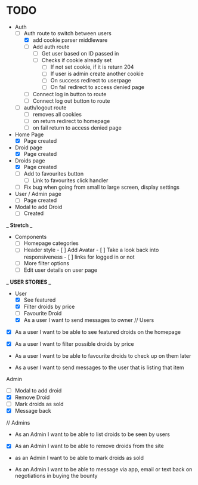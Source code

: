 # TODO
- Auth
  - [ ] Auth route to switch between users
    - [X] add cookie parser middleware
    - [ ] Add auth route
      - [ ] Get user based on ID passed in
      - [ ] Checks if cookie already set
          - [ ] If not set cookie, if it is return 204
          - [ ] If user is admin create another cookie
          - [ ] On success redirect to userpage
          - [ ] On fail redirect to access denied page
    - [ ] Connect log in button to route
    - [ ] Connect log out button to route
  - [ ] auth/logout route
    - [ ] removes all cookies
    - [ ] on return redirect to homepage
    - [ ] on fail return to access denied page

- Home Page
  - [X] Page created

- Droid page
  - [X] Page created

- Droids page
  - [X] Page created
  - [ ] Add to favourites button
    - [ ] Link to favourites click handler
  - [ ] Fix bug when going from small to large screen, display settings

- User / Admin page
  - [ ] Page created

- Modal to add Droid
  - [ ] Created

**_ Stretch _**

- Components
  - [ ] Homepage categories
  - [ ] Header style
        - [ ] Add Avatar
        - [ ] Take a look back into responsiveness
        - [ ] links for logged in or not
  - [ ] More filter options
  - [ ] Edit user details on user page

**_ USER STORIES _**

- User
  - [X] See featured
  - [X] Filter droids by price
  - [ ] Favourite Droid
  - [X] As a user I want to send messages to owner
// Users

- [X] As a user I want to be able to see featured droids on the homepage

- [X] As a user I want to filter possible droids by price

- As a user I want to be able to favourite droids to check up on them later

- As a user I want to send messages to the user that is listing that item

Admin
  - [ ] Modal to add droid
  - [X] Remove Droid
  - [ ] Mark droids as sold
  - [X] Message back

// Admins

- As an Admin I want to be able to list droids to be seen by users
  
- [X] As an Admin I want to be able to remove droids from the site

- as an Admin I want to be able to mark droids as sold

- As an Admin I want to be able to message via app, email or text back on negotiations in buying the bounty
